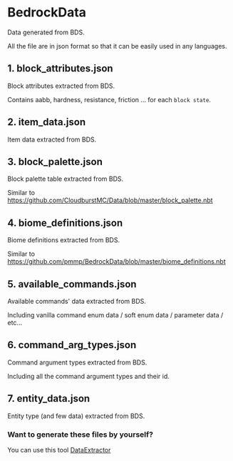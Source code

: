 # BedrockData
Data generated from BDS. 

All the file are in json format so that it can be easily used in any languages.

## 1. block_attributes.json

Block attributes extracted from BDS.

Contains aabb, hardness, resistance, friction ... for each ```block state```.

## 2. item_data.json

Item data extracted from BDS.

## 3. block_palette.json

Block palette table extracted from BDS. 

Similar to https://github.com/CloudburstMC/Data/blob/master/block_palette.nbt

## 4. biome_definitions.json

Biome definitions extracted from BDS.

Similar to https://github.com/pmmp/BedrockData/blob/master/biome_definitions.nbt

## 5. available_commands.json

Available commands' data extracted from BDS.

Including vanilla command enum data / soft enum data / parameter data / etc...

## 6. command_arg_types.json

Command argument types extracted from BDS.

Including all the command argument types and their id.

## 7. entity_data.json

Entity type (and few data) extracted from BDS.

### Want to generate these files by yourself?

You can use this tool [DataExtractor](https://github.com/AllayMC/DataExtractor)